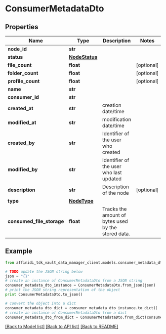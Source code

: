 # ConsumerMetadataDto

## Properties

| Name                      | Type                            | Description                                         | Notes      |
| ------------------------- | ------------------------------- | --------------------------------------------------- | ---------- |
| **node_id**               | **str**                         |                                                     |
| **status**                | [**NodeStatus**](NodeStatus.md) |                                                     |
| **file_count**            | **float**                       |                                                     | [optional] |
| **folder_count**          | **float**                       |                                                     | [optional] |
| **profile_count**         | **float**                       |                                                     | [optional] |
| **name**                  | **str**                         |                                                     |
| **consumer_id**           | **str**                         |                                                     |
| **created_at**            | **str**                         | creation date/time                                  |
| **modified_at**           | **str**                         | modification date/time                              |
| **created_by**            | **str**                         | Identifier of the user who created                  |
| **modified_by**           | **str**                         | Identifier of the user who last updated             |
| **description**           | **str**                         | Description of the node                             | [optional] |
| **type**                  | [**NodeType**](NodeType.md)     |                                                     |
| **consumed_file_storage** | **float**                       | Tracks the amount of bytes used by the stored data. |

## Example

```python
from affinidi_tdk_vault_data_manager_client.models.consumer_metadata_dto import ConsumerMetadataDto

# TODO update the JSON string below
json = "{}"
# create an instance of ConsumerMetadataDto from a JSON string
consumer_metadata_dto_instance = ConsumerMetadataDto.from_json(json)
# print the JSON string representation of the object
print ConsumerMetadataDto.to_json()

# convert the object into a dict
consumer_metadata_dto_dict = consumer_metadata_dto_instance.to_dict()
# create an instance of ConsumerMetadataDto from a dict
consumer_metadata_dto_from_dict = ConsumerMetadataDto.from_dict(consumer_metadata_dto_dict)
```

[[Back to Model list]](../README.md#documentation-for-models) [[Back to API list]](../README.md#documentation-for-api-endpoints) [[Back to README]](../README.md)
